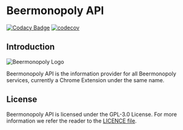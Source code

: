 # Beermonopoly API

[![Codacy Badge](https://travis-ci.com/haavardnk/beermonopoly-api.svg?branch=main)](https://travis-ci.com/github/haavardnk/beermonopoly-api)
[![codecov](https://codecov.io/gh/haavardnk/beermonopoly-api/branch/main/graph/badge.svg?token=OCG3OGPMQ9)](https://codecov.io/gh/haavardnk/beermonopoly-api)

## Introduction

![Beermonopoly Logo](https://i.imgur.com/MHce8RD.png)

Beermonopoly API is the information provider for all Beermonopoly services, currently a Chrome Extension under the same name.

## License

Beermonopoly API is licensed under the GPL-3.0 License. For more information we refer the reader to the [LICENCE file](https://github.com/haavardnk/beermonopoly-api/blob/main/LICENSE).

